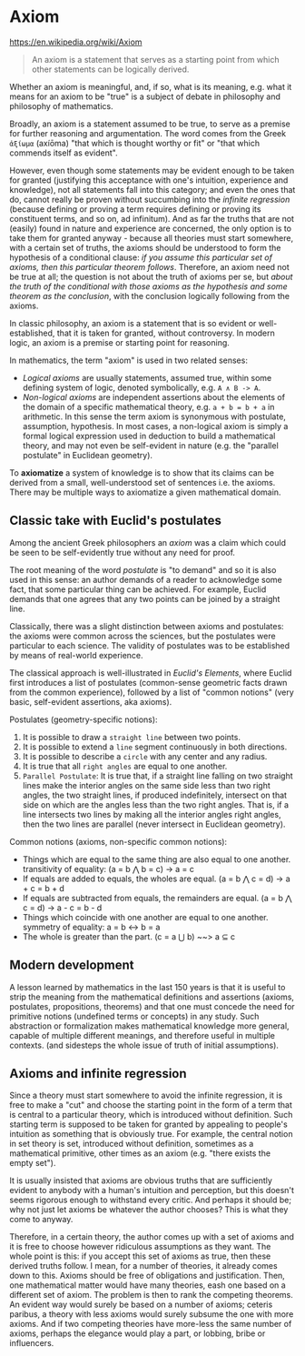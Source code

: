 # Axiom

https://en.wikipedia.org/wiki/Axiom

> An axiom is a statement that serves as a starting point from which other statements can be logically derived.

Whether an axiom is meaningful, and, if so, what is its meaning, e.g. what it means for an axiom to be "true" is a subject of debate in philosophy and philosophy of mathematics.

Broadly, an axiom is a statement assumed to be true, to serve as a premise for further reasoning and argumentation. The word comes from the Greek `ἀξίωμα` (axíōma) "that which is thought worthy or fit" or "that which commends itself as evident".

However, even though some statements may be evident enough to be taken for granted (justifying this acceptance with one's intuition, experience and knowledge), not all statements fall into this category; and even the ones that do, cannot really be proven without succumbing into the *infinite regression* (because defining or proving a term requires defining or proving its constituent terms, and so on, ad infinitum). And as far the truths that are not (easily) found in nature and experience are concerned, the only option is to take them for granted anyway - because all theories must start somewhere, with a certain set of truths, the axioms should be understood to form the hypothesis of a conditional clause: *if you assume this particular set of axioms, then this particular theorem follows*. Therefore, an axiom need not be true at all; the question is not about the truth of axioms per se, but *about the truth of the conditional with those axioms as the hypothesis and some theorem as the conclusion*, with the conclusion logically following from the axioms.

In classic philosophy, an axiom is a statement that is so evident or well-established, that it is taken for granted, without controversy. In modern logic, an axiom is a premise or starting point for reasoning.

In mathematics, the term "axiom" is used in two related senses:
* *Logical axioms* are usually statements, assumed true, within some defining system of logic, denoted symbolically, e.g. `A ∧ B -> A`.
* *Non-logical axioms* are independent assertions about the elements of the domain of a specific mathematical theory, e.g. `a + b = b + a` in arithmetic. In this sense the term axiom is synonymous with postulate, assumption, hypothesis. In most cases, a non-logical axiom is simply a formal logical expression used in deduction to build a mathematical theory, and may not even be self-evident in nature (e.g. the "parallel postulate" in Euclidean geometry).

To **axiomatize** a system of knowledge is to show that its claims can be derived from a small, well-understood set of sentences i.e. the axioms. There may be multiple ways to axiomatize a given mathematical domain.


## Classic take with Euclid's postulates

Among the ancient Greek philosophers an *axiom* was a claim which could be seen to be self-evidently true without any need for proof.

The root meaning of the word *postulate* is "to demand" and so it is also used in this sense: an author demands of a reader to acknowledge some fact, that some particular thing can be achieved. For example, Euclid demands that one agrees that any two points can be joined by a straight line.

Classically, there was a slight distinction between axioms and postulates: the axioms were common across the sciences, but the postulates were particular to each science. The validity of postulates was to be established by means of real-world experience.

The classical approach is well-illustrated in *Euclid's Elements*, where Euclid first introduces a list of postulates (common-sense geometric facts drawn from the common experience), followed by a list of "common notions" (very basic, self-evident assertions, aka axioms).

Postulates (geometry-specific notions):
1. It is possible to draw a `straight line` between two points.
2. It is possible to extend a `line` segment continuously in both directions.
3. It is possible to describe a `circle` with any center and any radius.
4. It is true that all `right angles` are equal to one another.
5. `Parallel Postulate`: It is true that, if a straight line falling on two straight lines make the interior angles on the same side less than two right angles, the two straight lines, if produced indefinitely, intersect on that side on which are the angles less than the two right angles. That is, if a line intersects two lines by making all the interior angles right angles, then the two lines are parallel (never intersect in Euclidean geometry).

Common notions (axioms, non-specific common notions):
- Things which are equal to the same thing are also equal to one another.
  transitivity of equality: (a = b ⋀ b = c) -> a = c
- If equals are added to equals, the wholes are equal.
  (a = b ⋀ c = d) -> a + c = b + d
- If equals are subtracted from equals, the remainders are equal.
  (a = b ⋀ c = d) -> a - c = b - d
- Things which coincide with one another are equal to one another.
  symmetry of equality: a = b <-> b = a
- The whole is greater than the part.
  (c = a ⋃ b) ~~> a ⊆ c


## Modern development

A lesson learned by mathematics in the last 150 years is that it is useful to strip the meaning from the mathematical definitions and assertions (axioms, postulates, propositions, theorems) and that one must concede the need for primitive notions (undefined terms or concepts) in any study. Such abstraction or formalization makes mathematical knowledge more general, capable of multiple different meanings, and therefore useful in multiple contexts. (and sidesteps the whole issue of truth of initial assumptions).





## Axioms and infinite regression

Since a theory must start somewhere to avoid the infinite regression, it is free to make a "cut" and choose the starting point in the form of a term that is central to a particular theory, which is introduced without definition. Such starting term is supposed to be taken for granted by appealing to people's intuition as something that is obviously true. For example, the central notion in set theory is set, introduced without definition, sometimes as a mathematical primitive, other times as an axiom (e.g. "there exists the empty set").

It is usually insisted that axioms are obvious truths that are sufficiently evident to anybody with a human's intuition and perception, but this doesn't seems rigorous enough to withstand every critic. And perhaps it should be; why not just let axioms be whatever the author chooses? This is what they come to anyway.

Therefore, in a certain theory, the author comes up with a set of axioms and it is free to choose however ridiculous assumptions as they want. The whole point is this: if you accept this set of axioms as true, then these derived truths follow. I mean, for a number of theories, it already comes down to this. Axioms should be free of obligations and justification. Then, one mathematical matter would have many theories, eash one based on a different set of axiom. The problem is then to rank the competing theorems. An evident way would surely be based on a number of axioms; ceteris paribus, a theory with less axioms would surely subsume the one with more axioms. And if two competing theories have more-less the same number of axioms, perhaps the elegance would play a part, or lobbing, bribe or influencers.

